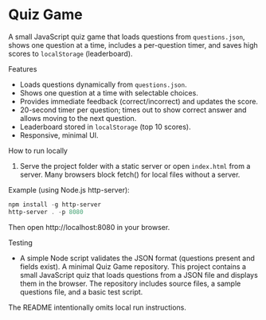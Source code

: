 # Quiz Game

A small JavaScript quiz game that loads questions from `questions.json`, shows one question at a time, includes a per-question timer, and saves high scores to `localStorage` (leaderboard).

Features
- Loads questions dynamically from `questions.json`.
- Shows one question at a time with selectable choices.
- Provides immediate feedback (correct/incorrect) and updates the score.
- 20-second timer per question; times out to show correct answer and allows moving to the next question.
- Leaderboard stored in `localStorage` (top 10 scores).
- Responsive, minimal UI.

How to run locally
1. Serve the project folder with a static server or open `index.html` from a server. Many browsers block fetch() for local files without a server.

Example (using Node.js http-server):

```powershell
npm install -g http-server
http-server . -p 8080
```

Then open http://localhost:8080 in your browser.

Testing
- A simple Node script validates the JSON format (questions present and fields exist).
A minimal Quiz Game repository. This project contains a small JavaScript quiz that loads questions from a JSON file and displays them in the browser. The repository includes source files, a sample questions file, and a basic test script.

The README intentionally omits local run instructions.

